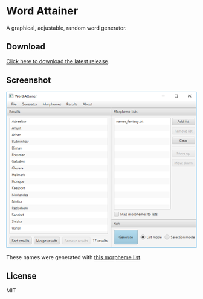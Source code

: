 # Word Attainer
A graphical, adjustable, random word generator.

## Download
[Click here to download the latest release](https://github.com/peterjohansen/word-attainer/releases/latest).

## Screenshot
![](demo/screenshot.png)

These names were generated with [this morpheme list](demo/names_fantasy.txt).

## License
MIT
